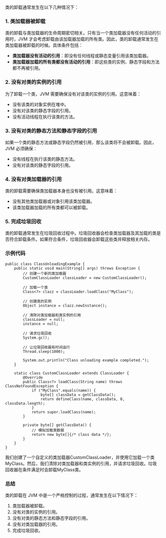 类的卸载通常发生在以下几种情况下：
### 1. 类加载器被卸载
类的卸载与类加载器的生命周期密切相关。只有当一个类加载器没有任何活动的引用时，JVM 才会考虑卸载由该加载器加载的所有类。因此，类的卸载通常发生在类加载器被卸载的时候。具体条件包括：

- **类加载器没有活动的引用**：即没有任何线程或静态变量引用该类加载器。
- **类加载器加载的所有类都没有活动的引用**：即这些类的实例、静态字段和方法都不再被引用。
### 2. 没有对类的实例的引用
为了卸载一个类，JVM 需要确保没有对该类的实例的引用。这意味着：

- 没有该类的对象实例在堆中。
- 没有对该类的静态字段的引用。
- 没有活动线程在执行该类的方法。
### 3. 没有对类的静态方法和静态字段的引用
如果一个类的静态方法或静态字段仍然被引用，那么该类将不会被卸载。因此，JVM 必须确保：

- 没有线程在执行该类的静态方法。
- 没有对该类的静态字段的引用。
### 4. 没有对类加载器的引用
类的卸载需要确保类加载器本身也没有被引用。这意味着：

- 没有其他类加载器或对象引用该类加载器。
- 该类加载器加载的所有类都可以被卸载。
### 5. 完成垃圾回收
类的卸载通常发生在垃圾回收过程中。垃圾回收器会检查类加载器及其加载的类是否符合卸载条件。如果符合条件，垃圾回收器会卸载这些类并释放相关内存。
### 示例代码
```
public class ClassUnloadingExample {
    public static void main(String[] args) throws Exception {
        // 创建一个新的类加载器
        CustomClassLoader classLoader = new CustomClassLoader();

        // 加载一个类
        Class<?> clazz = classLoader.loadClass("MyClass");

        // 创建类的实例
        Object instance = clazz.newInstance();

        // 清除对类加载器和类实例的引用
        classLoader = null;
        instance = null;

        // 请求垃圾回收
        System.gc();

        // 让垃圾回收器有时间运行
        Thread.sleep(1000);

        System.out.println("Class unloading example completed.");
    }

    static class CustomClassLoader extends ClassLoader {
        @Override
        public Class<?> loadClass(String name) throws ClassNotFoundException {
            if ("MyClass".equals(name)) {
                byte[] classData = getClassData();
                return defineClass(name, classData, 0, classData.length);
            }
            return super.loadClass(name);
        }

        private byte[] getClassData() {
            // 模拟加载类数据
            return new byte[]{/* class data */};
        }
    }
}
```
我们创建了一个自定义的类加载器CustomClassLoader，并使用它加载一个类MyClass。然后，我们清除对类加载器和类实例的引用，并请求垃圾回收。垃圾回收器在条件满足时会卸载MyClass类。
### 总结
类的卸载在 JVM 中是一个严格控制的过程，通常发生在以下情况下：

1. 类加载器被卸载。
2. 没有对类的实例的引用。
3. 没有对类的静态方法和静态字段的引用。
4. 没有对类加载器的引用。
5. 完成垃圾回收。

